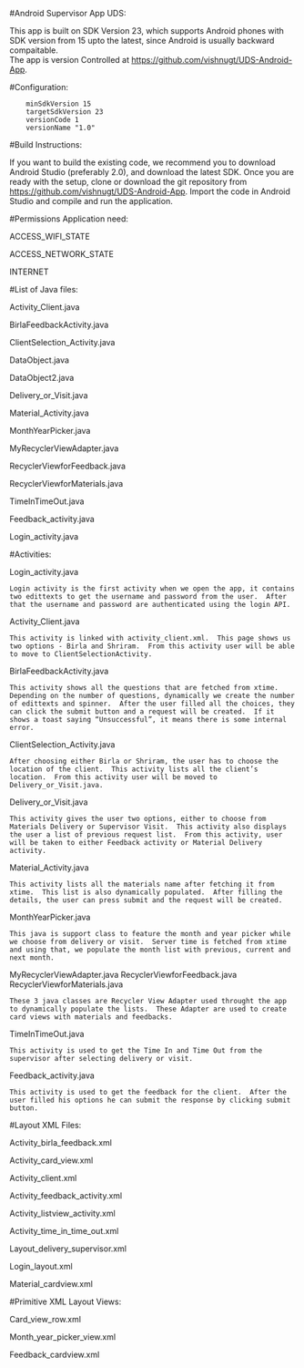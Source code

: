 #Android Supervisor App UDS:


This app is built on SDK Version 23, which supports Android phones with SDK version from 15 upto the latest, since Android is usually backward compaitable.  
The app is version Controlled at https://github.com/vishnugt/UDS-Android-App.
	
#Configuration:

        minSdkVersion 15
        targetSdkVersion 23
        versionCode 1
        versionName "1.0"


#Build Instructions:

  If you want to build the existing code, we recommend you to download Android Studio (preferably 2.0), and download the latest SDK.  Once you are ready with the setup, clone or download the git repository from https://github.com/vishnugt/UDS-Android-App.  Import the code in Android Studio and compile and run the application.  


#Permissions Application need:

ACCESS_WIFI_STATE

ACCESS_NETWORK_STATE

INTERNET



#List of Java files:

Activity_Client.java 

BirlaFeedbackActivity.java

ClientSelection_Activity.java

DataObject.java

DataObject2.java

Delivery_or_Visit.java

Material_Activity.java

MonthYearPicker.java

MyRecyclerViewAdapter.java

RecyclerViewforFeedback.java

RecyclerViewforMaterials.java

TimeInTimeOut.java

Feedback_activity.java

Login_activity.java


#Activities:


Login_activity.java

	Login activity is the first activity when we open the app, it contains two edittexts to get the username and password from the user.  After that the username and password are authenticated using the login API.

Activity_Client.java 

	This activity is linked with activity_client.xml.  This page shows us two options - Birla and Shriram.  From this activity user will be able to move to ClientSelectionActivity.

BirlaFeedbackActivity.java

	This activity shows all the questions that are fetched from xtime.  Depending on the number of questions, dynamically we create the number of edittexts and spinner.  After the user filled all the choices, they can click the submit button and a request will be created.  If it shows a toast saying “Unsuccessful”, it means there is some internal error.


ClientSelection_Activity.java

	After choosing either Birla or Shriram, the user has to choose the location of the client.  This activity lists all the client’s location.  From this activity user will be moved to Delivery_or_Visit.java.

Delivery_or_Visit.java

	This activity gives the user two options, either to choose from Materials Delivery or Supervisor Visit.  This activity also displays the user a list of previous request list.  From this activity, user will be taken to either Feedback activity or Material Delivery activity.

Material_Activity.java

	This activity lists all the materials name after fetching it from xtime.  This list is also dynamically populated.  After filling the details, the user can press submit and the request will be created.

MonthYearPicker.java

	This java is support class to feature the month and year picker while we choose from delivery or visit.  Server time is fetched from xtime and using that, we populate the month list with previous, current and next month.

MyRecyclerViewAdapter.java
RecyclerViewforFeedback.java
RecyclerViewforMaterials.java

	These 3 java classes are Recycler View Adapter used throught the app to dynamically populate the lists.  These Adapter are used to create card views with materials and feedbacks.

TimeInTimeOut.java

	This activity is used to get the Time In and Time Out from the supervisor after selecting delivery or visit.

Feedback_activity.java

	This activity is used to get the feedback for the client.  After the user filled his options he can submit the response by clicking submit button.

 
#Layout XML Files: 

Activity_birla_feedback.xml  

Activity_card_view.xml 

Activity_client.xml

Activity_feedback_activity.xml

Activity_listview_activity.xml

Activity_time_in_time_out.xml

Layout_delivery_supervisor.xml

Login_layout.xml

Material_cardview.xml


#Primitive XML Layout Views:

Card_view_row.xml

Month_year_picker_view.xml

Feedback_cardview.xml
